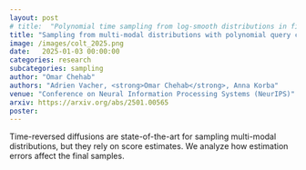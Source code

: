 ```yaml
---
layout: post
# title:  "Polynomial time sampling from log-smooth distributions in fixed dimension under semi-log-concavity of the forward diffusion with application to strongly dissipative distributions"
title: "Sampling from multi-modal distributions with polynomial query complexity in fixed dimension via reverse diffusion"
image: /images/colt_2025.png
date:   2025-01-03 00:00:00
categories: research
subcategories: sampling
author: "Omar Chehab"
authors: "Adrien Vacher, <strong>Omar Chehab</strong>, Anna Korba"
venue: "Conference on Neural Information Processing Systems (NeurIPS)"
arxiv: https://arxiv.org/abs/2501.00565
poster: 
---
```

Time-reversed diffusions are state-of-the-art for sampling multi-modal distributions, but they rely on score estimates. We analyze how estimation errors affect the final samples.
